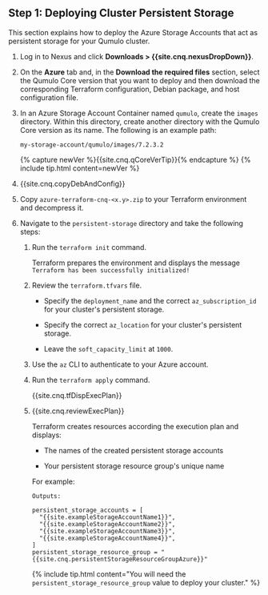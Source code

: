 <a id="deploy-persistent-storage"></a>
## Step 1: Deploying Cluster Persistent Storage
This section explains how to deploy the Azure Storage Accounts that act as persistent storage for your Qumulo cluster.

1. Log in to Nexus and click **Downloads > {{site.cnq.nexusDropDown}}**.

1. On the **Azure** tab and, in the **Download the required files** section, select the Qumulo Core version that you want to deploy and then download the corresponding Terraform configuration, Debian package, and host configuration file.

1. In an Azure Storage Account Container named `qumulo`, create the `images` directory. Within this directory, create another directory with the Qumulo Core version as its name. The following is an example path:

   ```
   my-storage-account/qumulo/images/7.2.3.2
   ```

   {% capture newVer %}{{site.cnq.qCoreVerTip}}{% endcapture %}
   {% include tip.html content=newVer %}

1. {{site.cnq.copyDebAndConfig}}

1. Copy `azure-terraform-cnq-<x.y>.zip` to your Terraform environment and decompress it.

1. Navigate to the `persistent-storage` directory and take the following steps:

   1. Run the `terraform init` command.

      Terraform prepares the environment and displays the message `Terraform has been successfully initialized!`

   1. Review the `terraform.tfvars` file.

      * Specify the `deployment_name` and the correct `az_subscription_id` for your cluster's persistent storage.

      * Specify the correct `az_location` for your cluster's persistent storage.

      * Leave the `soft_capacity_limit` at `1000`.

   1. Use the `az` CLI to authenticate to your Azure account.

   1. Run the `terraform apply` command.
  
      {{site.cnq.tfDispExecPlan}}

   1. {{site.cnq.reviewExecPlan}}

      Terraform creates resources according the execution plan and displays:

      * The names of the created persistent storage accounts
 
      * Your persistent storage resource group's unique name

      For example:
      
      ```
      Outputs:

      persistent_storage_accounts = [
        "{{site.exampleStorageAccountName1}}",
        "{{site.exampleStorageAccountName2}}",
        "{{site.exampleStorageAccountName3}}",
        "{{site.exampleStorageAccountName4}}",
      ]
      persistent_storage_resource_group = "{{site.cnq.persistentStorageResourceGroupAzure}}"
      ```

      {% include tip.html content="You will need the `persistent_storage_resource_group` value to deploy your cluster." %}
